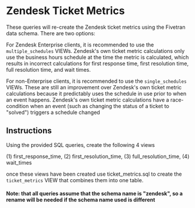 # Zendesk Ticket Metrics

These queries will re-create the Zendesk ticket metrics using the Fivetran data schema. There are two options:

For Zendesk Enterprise clients, it is recommended to use the `multiple_schedules` VIEWs.  Zendesk's own ticket metric calculations only use the business hours schedule at the time the metric is calculated, which results in incorrect calculations for first response time, first resolution time, full resolution time, and wait times.

For non-Enterprise clients, it is recommended to use the `single_schedules` VIEWs.  These are still an improvement over Zendesk's own ticket metric calculations because it predictably uses the schedule in use prior to when an event happens. Zendesk's own ticket metric calculations have a race-condition when an event (such as changing the status of a ticket to "solved") triggers a schedule changed

## Instructions

Using the provided SQL queries, create the following 4 views

   (1) first_response_time, 
   (2) first_resolution_time, 
   (3) full_resolution_time, 
   (4) wait_times

once these views have been created use ticket_metrics.sql to create the `ticket_metrics` VIEW that combines them into one table.

#### Note: that all queries assume that the schema name is "zendesk", so a rename will be needed if the schema name used is different
